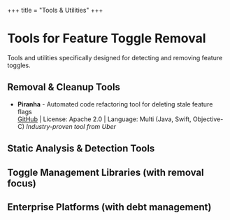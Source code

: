 +++
title = "Tools & Utilities"
+++

# Tools for Feature Toggle Removal

Tools and utilities specifically designed for detecting and removing feature toggles.

## Removal & Cleanup Tools
- **Piranha** - Automated code refactoring tool for deleting stale feature flags  
  [GitHub](https://github.com/uber/piranha) | License: Apache 2.0 | Language: Multi (Java, Swift, Objective-C)
  *Industry-proven tool from Uber*

## Static Analysis & Detection Tools

## Toggle Management Libraries (with removal focus)

## Enterprise Platforms (with debt management)